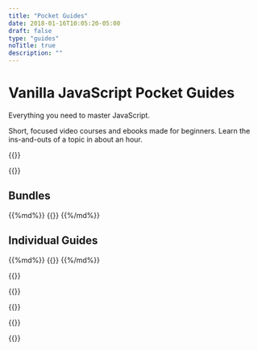 ```yaml
---
title: "Pocket Guides"
date: 2018-01-16T10:05:20-05:00
draft: false
type: "guides"
noTitle: true
description: ""
---
```


<h1 class="no-padding-top no-margin-bottom h5 text-sans">Vanilla JavaScript Pocket Guides</h1>
<p class="text-xlarge margin-bottom-small text-serif">Everything you need to master JavaScript.</p>

<span class="text-large">Short, focused video courses and ebooks made for beginners. Learn the ins-and-outs of a topic in about an hour.</span>

{{<cta for="guides-all">}}

{{<used-by>}}

## Bundles

<div class="list-spaced-small">
{{%md%}}
{{<product-list package="bundles">}}
{{%/md%}}
</div>

## Individual Guides

<div class="list-spaced-small">
{{%md%}}
{{<product-list package="complete">}}
{{%/md%}}
</div>

{{<testimonial-group group="homepage">}}

{{<skills>}}

{{<money-back>}}

{{<cta for="bio">}}

{{<not-ready-yet>}}